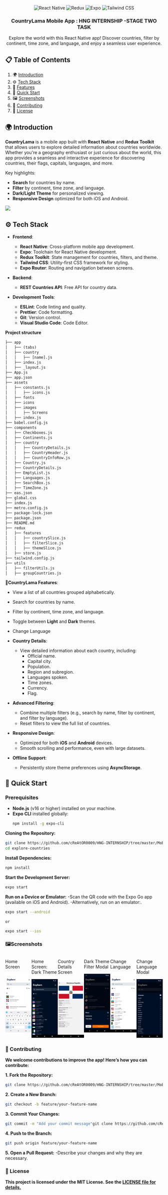 <div align="center">
  <!-- <br />
    <a href="https://github.com/cReAtOR0009/HNG-INTERNSHIP/tree/master/MobileApp_Stage_2/countryLama" target="_blank">
      <img src="https://img.shields.io/badge/-React_Native-black?style=for-the-badge&logoColor=white&logo=react&color=61DAFB" alt="CountryLama Banner">
    </a>
  <br /> -->

  <div>
    <img src="https://img.shields.io/badge/-React_Native-black?style=for-the-badge&logoColor=white&logo=react&color=61DAFB" alt="React Native" />
    <img src="https://img.shields.io/badge/-Redux-black?style=for-the-badge&logoColor=white&logo=redux&color=764ABC" alt="Redux" />
    <img src="https://img.shields.io/badge/-Expo-black?style=for-the-badge&logoColor=white&logo=expo&color=000020" alt="Expo" />
    <img src="https://img.shields.io/badge/-Tailwind_CSS-black?style=for-the-badge&logoColor=white&logo=tailwindcss&color=06B6D4" alt="Tailwind CSS" />
  </div>

  <h3 align="center">CountryLama Mobile App : HNG INTERNSHIP -STAGE TWO TASK</h3>

   <div align="center">
     Explore the world with this React Native app! Discover countries, filter by continent, time zone, and language, and enjoy a seamless user experience.
    </div>
</div>

## 📋 <a name="table">Table of Contents</a>

1. 🌍 [Introduction](#introduction)
2. ⚙️ [Tech Stack](#tech-stack)
3. 🔋 [Features](#features)
4. 🚀 [Quick Start](#quick-start)
5. 🖼️ [Screenshots](#screenshots)
6. 🤝 [Contributing](#contributing)
7. 📄 [License](#license)

## 🌍 <a name="introduction">Introduction</a>

**CountryLama** is a mobile app built with **React Native** and **Redux Toolkit** that allows users to explore detailed information about countries worldwide. Whether you're a geography enthusiast or just curious about the world, this app provides a seamless and interactive experience for discovering countries, their flags, capitals, languages, and more.

Key highlights:

- **Search** for countries by name.
- **Filter** by continent, time zone, and language.
- **Dark/Light Theme** for personalized viewing.
- **Responsive Design** optimized for both iOS and Android.

<a href="https://github.com/cReAtOR0009/HNG-INTERNSHIP/tree/master/MobileApp_Stage_2/countryLama" target="_blank"><img src="![https://github.com/cReAtOR0009/HNG-INTERNSHIP/tree/master/MobileApp_Stage_2/countryLama/assets/images/Screens/Countrylama Home-.png](https://github.com/cReAtOR0009/HNG-INTERNSHIP/blob/4483fab99f7123dd25aed6ed60976a4bc27d171d/MobileApp_Stage_2/countryLama/assets/images/Screens/Countrylama%20Home-.png?raw=true)" /></a>

## ⚙️ <a name="tech-stack">Tech Stack</a>

- **Frontend**:

  - **React Native**: Cross-platform mobile app development.
  - **Expo**: Toolchain for React Native development.
  - **Redux Toolkit**: State management for countries, filters, and theme.
  - **Tailwind CSS**: Utility-first CSS framework for styling.
  - **Expo Router**: Routing and navigation between screens.

- **Backend**:

  - **REST Countries API**: Free API for country data.

- **Development Tools**:
  - **ESLint**: Code linting and quality.
  - **Prettier**: Code formatting.
  - **Git**: Version control.
  - **Visual Studio Code**: Code Editor.

**Project structure**

```.
├── app
│   ├── (tabs)
│   ├── country
│   │   ├── [name].js
│   ├── index.js
│   ├── _layout.js
├── App.js
├── app.json
├── assets
│   ├── constants.js
│   │   ├── icons.js
│   ├── fonts
│   ├── icons
│   ├── images
│   │   ├── Screens
│   ├── index.js
├── babel.config.js
├── components
│   ├── Checkboxes.js
│   ├── Continents.js
│   ├── country
│   │   ├── CountryDetails.js
│   │   ├── CountryHeader.js
│   │   ├── CountryInfoRow.js
│   ├── Country.js
│   ├── CountryDetails.js
│   ├── EmptyList.js
│   ├── Languages.js
│   ├── SearchBox.js
│   ├── TimeZone.js
├── eas.json
├── global.css
├── index.js
├── metro.config.js
├── package-lock.json
├── package.json
├── README.md
├── redux
│   ├── features
│   │   ├── countrySlice.js
│   │   ├── filterSlice.js
│   │   ├── themeSlice.js
│   ├── store.js
├── tailwind.config.js
├── utils
│   ├── filterUtils.js
│   ├── groupCountries.js
```

**🔋CountryLama Features**:

- View a list of all countries grouped alphabetically.
- Search for countries by name.
- Filter by continent, time zone, and language.
- Toggle between **Light** and **Dark** themes.
- Change Language

- **Country Details**:

  - View detailed information about each country, including:
    - Official name.
    - Capital city.
    - Population.
    - Region and subregion.
    - Languages spoken.
    - Time zones.
    - Currency.
    - Flag.

- **Advanced Filtering**:

  - Combine multiple filters (e.g., search by name, filter by continent, and filter by language).
  - Reset filters to view the full list of countries.

- **Responsive Design**:

  - Optimized for both **iOS** and **Android** devices.
  - Smooth scrolling and performance, even with large datasets.

- **Offline Support**:
  - Persistently store theme preferences using **AsyncStorage**.

## 🚀 <a name="quick-start">Quick Start</a>

### Prerequisites

- **Node.js** (v16 or higher) installed on your machine.
- **Expo CLI** installed globally:
  ```bash
  npm install -g expo-cli
  ```

**Cloning the Repository:**

```bash
git clone https://github.com/cReAtOR0009/HNG-INTERNSHIP/tree/master/MobileApp_Stage_2/countryLama
cd explore-countries
```

**Install Dependencies:**

```bash
npm install
```

**Start the Development Server:**

```bash
expo start
```

**Run on a Device or Emulator:**
-Scan the QR code with the Expo Go app (available on iOS and Android).
-Alternatively, run on an emulator:.

```bash
expo start --android
```

    or

```bash
expo start --ios
```

### 🖼️Screenshots

<div style="display: flex; justify-content: space-between;">
  <div>
    <p>Home Screen</p>
    <img src="https://github.com/cReAtOR0009/HNG-INTERNSHIP/blob/master/MobileApp_Stage_2/countryLama/assets/images/Screens/HomeScreen.png?raw=true" alt="Home Screen" width="200">
  </div>
  <div>
    <p>Home Screen: Dark Theme</p>
    <img src="https://github.com/cReAtOR0009/HNG-INTERNSHIP/blob/master/MobileApp_Stage_2/countryLama/assets/images/Screens/Change-Language.png?raw=true" alt="Country Details" width="200">
  </div>
  <div>
    <p>Country Details Screen</p>
    <img src="https://github.com/cReAtOR0009/HNG-INTERNSHIP/blob/master/MobileApp_Stage_2/countryLama/assets/images/Screens/CountryScreen.png?raw=true" alt="Country Details" width="200">
  </div>
  <div>
    <p>Dark Theme Filter Modal</p>
    <img src="https://github.com/cReAtOR0009/HNG-INTERNSHIP/blob/master/MobileApp_Stage_2/countryLama/assets/images/Screens/Filter-Dark.png?raw=true" alt="Dark Theme" width="200">
  </div> <div>
    <p>Change Language </p>
    <img src="https://github.com/cReAtOR0009/HNG-INTERNSHIP/blob/master/MobileApp_Stage_2/countryLama/assets/images/Screens/change-Language-light.png?raw=true" alt="Dark Theme" width="200">
  </div>
   <div>
    <p>Change Language Modal</p>
    <img src="https://github.com/cReAtOR0009/HNG-INTERNSHIP/blob/master/MobileApp_Stage_2/countryLama/assets/images/Screens/HomeScreen-Dark.png?raw=true" alt="Country Details" width="200">
  </div>
</div>

### 🤝 Contributing

**We welcome contributions to improve the app! Here’s how you can contribute:**

**1. Fork the Repository:**

```bash
git clone https://github.com/cReAtOR0009/HNG-INTERNSHIP/tree/master/MobileApp_Stage_2/countryLama
```

**2. Create a New Branch:**

```bash
git checkout -b feature/your-feature-name
```

**3. Commit Your Changes:**

```bash
git commit -m "Add your commit message"git clone https://github.com/cReAtOR0009/HNG-INTERNSHIP/tree/master/MobileApp_Stage_2/countryLama
```

**4. Push to the Branch:**

```bash
git push origin feature/your-feature-name
```

**5. Open a Pull Request:**
-Describe your changes and why they are necessary.

### 📄 License

**This project is licensed under the MIT License. See the <a href="https://opensource.org/license/mit" target="_blank"> LICENSE file for details.**
